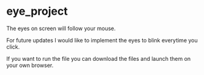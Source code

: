 # eye_project
The eyes on screen will follow your mouse.

For future updates I would like to implement the eyes to blink everytime you click.

If you want to run the file you can download the files and launch them on your own browser.
